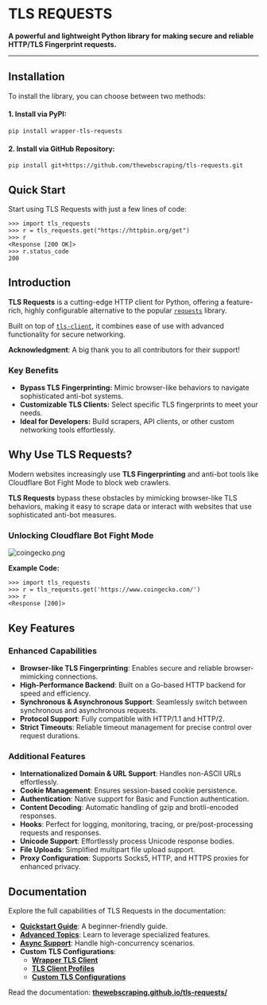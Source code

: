 # TLS REQUESTS
**A powerful and lightweight Python library for making secure and reliable HTTP/TLS Fingerprint requests.**

* * *

**Installation**
----------------

To install the library, you can choose between two methods:

#### **1\. Install via PyPI:**

```shell
pip install wrapper-tls-requests
```

#### **2\. Install via GitHub Repository:**

```shell
pip install git+https://github.com/thewebscraping/tls-requests.git
```

**Quick Start**
---------------

Start using TLS Requests with just a few lines of code:

```pycon
>>> import tls_requests
>>> r = tls_requests.get("https://httpbin.org/get")
>>> r
<Response [200 OK]>
>>> r.status_code
200
```

**Introduction**
----------------

**TLS Requests** is a cutting-edge HTTP client for Python, offering a feature-rich,
highly configurable alternative to the popular [`requests`](https://github.com/psf/requests) library.

Built on top of [`tls-client`](https://github.com/bogdanfinn/tls-client),
it combines ease of use with advanced functionality for secure networking.

**Acknowledgment**: A big thank you to all contributors for their support!

### **Key Benefits**

*   **Bypass TLS Fingerprinting:** Mimic browser-like behaviors to navigate sophisticated anti-bot systems.
*   **Customizable TLS Clients:** Select specific TLS fingerprints to meet your needs.
*   **Ideal for Developers:** Build scrapers, API clients, or other custom networking tools effortlessly.


**Why Use TLS Requests?**
-------------------------

Modern websites increasingly use **TLS Fingerprinting** and anti-bot tools like Cloudflare Bot Fight Mode to block web crawlers.

**TLS Requests** bypass these obstacles by mimicking browser-like TLS behaviors,
making it easy to scrape data or interact with websites that use sophisticated anti-bot measures.

### Unlocking Cloudflare Bot Fight Mode
![coingecko.png](https://raw.githubusercontent.com/thewebscraping/tls-requests/refs/heads/main/docs/static/coingecko.png)

**Example Code:**

```pycon
>>> import tls_requests
>>> r = tls_requests.get('https://www.coingecko.com/')
>>> r
<Response [200]>
```

**Key Features**
----------------

### **Enhanced Capabilities**

*   **Browser-like TLS Fingerprinting**: Enables secure and reliable browser-mimicking connections.
*   **High-Performance Backend**: Built on a Go-based HTTP backend for speed and efficiency.
*   **Synchronous & Asynchronous Support**: Seamlessly switch between synchronous and asynchronous requests.
*   **Protocol Support**: Fully compatible with HTTP/1.1 and HTTP/2.
*   **Strict Timeouts**: Reliable timeout management for precise control over request durations.

### **Additional Features**

*   **Internationalized Domain & URL Support**: Handles non-ASCII URLs effortlessly.
*   **Cookie Management**: Ensures session-based cookie persistence.
*   **Authentication**: Native support for Basic and Function authentication.
*   **Content Decoding**: Automatic handling of gzip and brotli-encoded responses.
*   **Hooks**: Perfect for logging, monitoring, tracing, or pre/post-processing requests and responses.
*   **Unicode Support**: Effortlessly process Unicode response bodies.
*   **File Uploads**: Simplified multipart file upload support.
*   **Proxy Configuration**: Supports Socks5, HTTP, and HTTPS proxies for enhanced privacy.


**Documentation**
-----------------

Explore the full capabilities of TLS Requests in the documentation:

*   **[Quickstart Guide](https://thewebscraping.github.io/tls-requests/quickstart/)**: A beginner-friendly guide.
*   **[Advanced Topics](https://thewebscraping.github.io/tls-requests/advanced/client/)**: Learn to leverage specialized features.
*   **[Async Support](https://thewebscraping.github.io/tls-requests/advanced/async_client/)**: Handle high-concurrency scenarios.
*   **Custom TLS Configurations**:
    *   **[Wrapper TLS Client](https://thewebscraping.github.io/tls-requests/tls/)**
    *   **[TLS Client Profiles](https://thewebscraping.github.io/tls-requests/tls/profiles/)**
    *   **[Custom TLS Configurations](https://thewebscraping.github.io/tls-requests/tls/configuration/)**


Read the documentation: [**thewebscraping.github.io/tls-requests/**](https://thewebscraping.github.io/tls-requests/)
